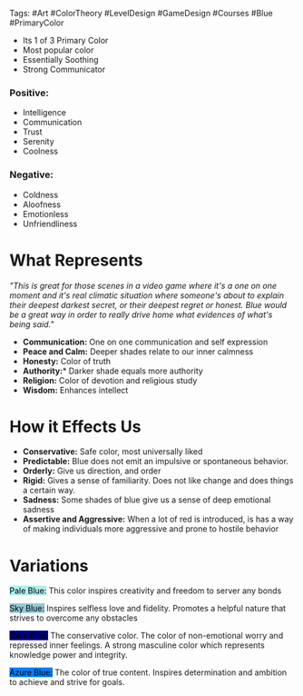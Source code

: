 Tags:  #Art #ColorTheory #LevelDesign #GameDesign #Courses #Blue #PrimaryColor


- Its 1 of 3 Primary Color
- Most popular color
- Essentially Soothing
- Strong Communicator

### Positive:
- Intelligence
- Communication
- Trust
- Serenity
- Coolness
### Negative:
- Coldness
- Aloofness
- Emotionless
- Unfriendliness

# What Represents
_"This is great for those scenes in a video game where it's a one on one moment and it's real climatic situation where someone's about to explain their deepest darkest secret, or their deepest regret or honest. Blue would be a great way in order to really drive home what evidences of what's being said."_

- **Communication:**  One on one communication and self expression
- **Peace and Calm:** Deeper shades relate to our inner calmness
- **Honesty:** Color of truth
- **Authority:*** Darker shade equals more authority
- **Religion:** Color of devotion and religious study
- **Wisdom:** Enhances intellect

# How it Effects Us
- **Conservative:** Safe color, most universally liked
- **Predictable:** Blue does not emit an impulsive or spontaneous behavior.
- **Orderly:** Give us direction, and order 
- **Rigid:** Gives a sense of familiarity. Does not like change and does things a certain way.
- **Sadness:** Some shades of blue give us a sense of deep emotional sadness
- **Assertive and Aggressive:** When a lot of red is introduced, is has a way of making individuals more aggressive and prone to hostile behavior

# Variations

<mark style="background: #afeeee;">Pale Blue:</mark>  This color inspires creativity and freedom to server any bonds

<mark style="background: #95c7d8;">Sky Blue:</mark>  Inspires selfless love and fidelity. Promotes a helpful nature that strives to overcome any obstacles

<mark style="background: #01008c;">Dark Blue:</mark> The conservative color. The color of non-emotional worry and repressed inner feelings. A strong masculine color which represents knowledge power and integrity.

<mark style="background: #017fff;">Azure Blue:</mark> The color of true content. Inspires determination and ambition to achieve and strive for goals.




